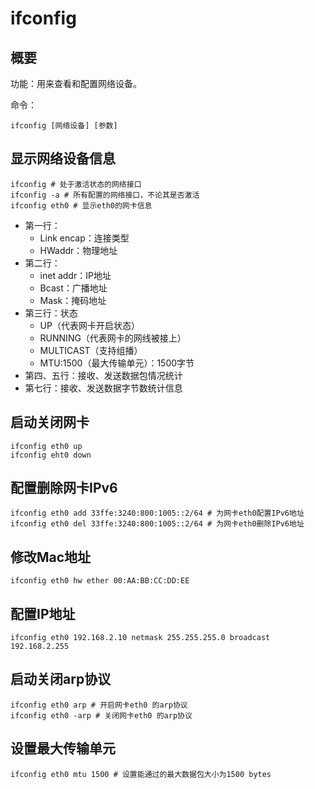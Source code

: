 # ifconfig

## 概要

功能：用来查看和配置网络设备。

命令：

```shell
ifconfig [网络设备] [参数]
```





## 显示网络设备信息

```shell
ifconfig # 处于激活状态的网络接口
ifconfig -a # 所有配置的网络接口，不论其是否激活
ifconfig eth0 # 显示eth0的网卡信息
```

* 第一行：
  * Link encap：连接类型
  * HWaddr：物理地址
* 第二行：
  * inet addr：IP地址
  * Bcast：广播地址
  * Mask：掩码地址
* 第三行：状态
  * UP（代表网卡开启状态）
  * RUNNING（代表网卡的网线被接上）
  * MULTICAST（支持组播）
  * MTU:1500（最大传输单元）：1500字节
* 第四、五行：接收、发送数据包情况统计
* 第七行：接收、发送数据字节数统计信息





## 启动关闭网卡

```shell
ifconfig eth0 up
ifconfig eht0 down
```





## 配置删除网卡IPv6

```shell
ifconfig eth0 add 33ffe:3240:800:1005::2/64 # 为网卡eth0配置IPv6地址
ifconfig eth0 del 33ffe:3240:800:1005::2/64 # 为网卡eth0删除IPv6地址
```





## 修改Mac地址

```shell
ifconfig eth0 hw ether 00:AA:BB:CC:DD:EE
```





## 配置IP地址

```shell
ifconfig eth0 192.168.2.10 netmask 255.255.255.0 broadcast 192.168.2.255
```





## 启动关闭arp协议

```shell
ifconfig eth0 arp # 开启网卡eth0 的arp协议
ifconfig eth0 -arp # 关闭网卡eth0 的arp协议
```





## 设置最大传输单元

```shell
ifconfig eth0 mtu 1500 # 设置能通过的最大数据包大小为1500 bytes
```

